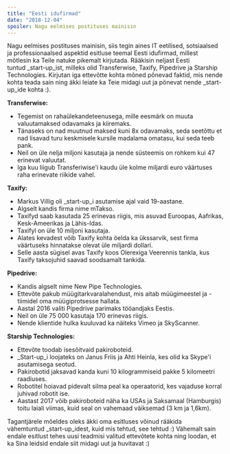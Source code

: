```yaml
---
title: "Eesti idufirmad"
date: "2018-12-04"
spoiler: Nagu eelmises postituses mainisin
---
```


Nagu eelmises postituses mainisin, siis tegin aines IT eetilised, sotsiaalsed ja professionaalsed aspektid esitluse teemal Eesti idufirmad, millest mõtlesin ka Teile natuke pikemalt kirjutada. Rääkisin neljast Eesti tuntud _start-up_ist, milleks olid Transferwise, Taxify, Pipedrive ja Starship Technologies. Kirjutan iga ettevõtte kohta mõned põnevad faktid, mis nende kohta teada sain ning äkki leiate ka Teie midagi uut ja põnevat nende _start-up_ide kohta :).

**Transferwise:**

- Tegemist on rahaülekandeteenusega, mille eesmärk on muuta valuutamaksed odavamaks ja kiiremaks.
- Tänaseks on nad muutnud maksed kuni 8x odavamaks, seda seetõttu et nad lisavad turu keskmisele kursile madalama omatasu, kui seda teeb pank.
- Neil on üle nelja miljoni kasutaja ja nende süsteemis on rohkem kui 47 erinevat valuutat.
- Iga kuu liigub Transferiwise'i kaudu üle kolme miljardi euro väärtuses raha erinevate riikide vahel. 

**Taxify:**

- Markus Villig oli _start-up_i asutamise ajal vaid 19-aastane.
- Algselt kandis firma nime mTakso.
- Taxifyd saab kasutada 25 erinevas riigis, mis asuvad Euroopas, Aafrikas, Kesk-Ameerikas ja Lähis-Idas.
- Taxifyl on üle 10 miljoni kasutaja.
- Alates kevadest võib Taxify kohta öelda ka ükssarvik, sest firma väärtuseks hinnatakse olevat üle miljardi dollari.
- Selle aasta sügisel avas Taxify koos Olerexiga Veerennis tankla, kus Taxify taksojuhid saavad soodsamalt tankida.

**Pipedrive:**

- Kandis algselt nime New Pipe Technologies.
- Ettevõte pakub müügitarkvaralahendust, mis aitab müügimeestel ja -tiimidel oma müügiprotsesse hallata.
- Aastal 2016 valiti Pipedrive parimaks tööandjaks Eestis. 
- Neil on üle 75 000 kasutaja 170 erinevas riigis.
- Nende klientide hulka kuuluvad ka näiteks Vimeo ja SkyScanner.

**Starship Technologies:**

- Ettevõte toodab isesõitvaid pakiroboteid.
- _Start-up_i loojateks on Janus Friis ja Ahti Heinla, kes olid ka Skype'i asutamisega seotud. 
- Pakirobotid jaksavad kanda kuni 10 kilogrammiseid pakke 5 kilomeetri raadiuses. 
- Robotitel hoiavad pidevalt silma peal ka operaatorid, kes vajaduse korral juhivad robotit ise.
- Aastast 2017 võib pakiroboteid näha ka USAs ja Saksamaal (Hamburgis) toitu laiali viimas, kuid seal on vahemaad väiksemad (3 km ja 1,6km).

Tagantjärele mõeldes oleks äkki oma esitluses võinud rääkida vähemtuntud _start-up_idest, kuid mis tehtud, see tehtud :) Vähemalt sain endale esitlust tehes uusi teadmisi valitud ettevõtete kohta ning loodan, et ka Sina leidsid endale siit midagi uut ja huvitavat :)
